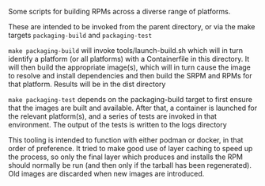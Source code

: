 
Some scripts for building RPMs across a diverse range of platforms.

These are intended to be invoked from the parent directory, or via the
make targets `packaging-build` and `packaging-test`

`make packaging-build` will invoke tools/launch-build.sh which will in
turn identify a platform (or all platforms) with a Containerfile in
this directory. It will then build the appropriate image(s), which
will in turn cause the image to resolve and install dependencies and
then build the SRPM and RPMs for that platform. Results will be in the
dist directory

`make packaging-test` depends on the packaging-build target to first
ensure that the images are built and available. After that, a
container is launched for the relevant platform(s), and a series of
tests are invoked in that environment. The output of the tests is
written to the logs directory

This tooling is intended to function with either podman or docker, in
that order of preference. It tried to make good use of layer caching
to speed up the process, so only the final layer which produces and
installs the RPM should normally be run (and then only if the tarball
has been regenerated). Old images are discarded when new images are
introduced.